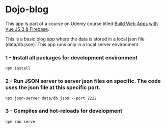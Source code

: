 # Dojo-blog 
This app is part of a course on Udemy course titled [Build Web Apps with Vue JS 3 & Firebase](https://www.udemy.com/course/build-web-apps-with-vuejs-firebase/).

This is a basic blog app where the data is stored in a local json file (data/db.json). This app runs only in a local server environment. 

### 1 - Install all packages for development environment
```
npm install
``` 
### 2 - Run JSON server to server json files on specific. The code uses the json file at this specific port.
```
npx json-server data/db.json --port 2222
```
### 3 - Compiles and hot-reloads for development
```
npm run serve
```
